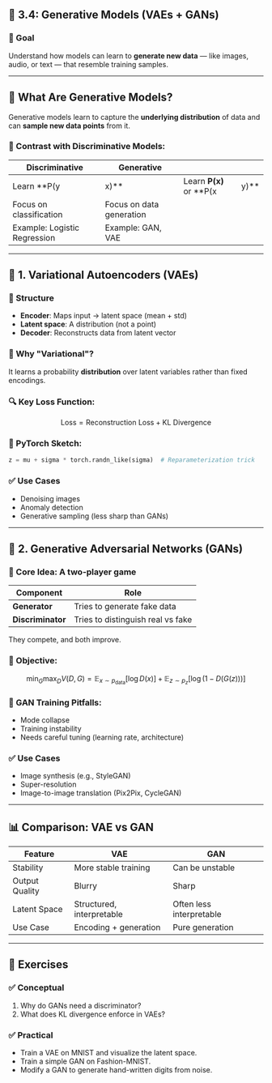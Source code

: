 
## 📘 3.4: **Generative Models** (VAEs + GANs)

### 🎯 Goal

Understand how models can learn to **generate new data** — like images, audio, or text — that resemble training samples.

---

## 🧠 What Are Generative Models?

Generative models learn to capture the **underlying distribution** of data and can **sample new data points** from it.

### 🔄 Contrast with Discriminative Models:

| Discriminative               | Generative               |                           |        |
| ---------------------------- | ------------------------ | ------------------------- | ------ |
| Learn \*\*P(y                | x)\*\*                   | Learn **P(x)** or \*\*P(x | y)\*\* |
| Focus on classification      | Focus on data generation |                           |        |
| Example: Logistic Regression | Example: GAN, VAE        |                           |        |

---

## 🔮 1. **Variational Autoencoders (VAEs)**

### 🔹 Structure

* **Encoder**: Maps input → latent space (mean + std)
* **Latent space**: A distribution (not a point)
* **Decoder**: Reconstructs data from latent vector

### 🧠 Why "Variational"?

It learns a probability **distribution** over latent variables rather than fixed encodings.

### 🔍 Key Loss Function:

$$
\text{Loss} = \text{Reconstruction Loss} + \text{KL Divergence}
$$

### 🔧 PyTorch Sketch:

```python
z = mu + sigma * torch.randn_like(sigma)  # Reparameterization trick
```

### ✅ Use Cases

* Denoising images
* Anomaly detection
* Generative sampling (less sharp than GANs)

---

## 🧨 2. **Generative Adversarial Networks (GANs)**

### 🔹 Core Idea: A two-player game

| Component         | Role                              |
| ----------------- | --------------------------------- |
| **Generator**     | Tries to generate fake data       |
| **Discriminator** | Tries to distinguish real vs fake |

They compete, and both improve.

### 🎯 Objective:

$$
\min_G \max_D V(D, G) = \mathbb{E}_{x \sim p_{\text{data}}}[\log D(x)] + \mathbb{E}_{z \sim p_z}[\log(1 - D(G(z)))]
$$

### 🔧 GAN Training Pitfalls:

* Mode collapse
* Training instability
* Needs careful tuning (learning rate, architecture)

### ✅ Use Cases

* Image synthesis (e.g., StyleGAN)
* Super-resolution
* Image-to-image translation (Pix2Pix, CycleGAN)

---

## 📊 Comparison: VAE vs GAN

| Feature        | VAE                       | GAN                      |
| -------------- | ------------------------- | ------------------------ |
| Stability      | More stable training      | Can be unstable          |
| Output Quality | Blurry                    | Sharp                    |
| Latent Space   | Structured, interpretable | Often less interpretable |
| Use Case       | Encoding + generation     | Pure generation          |

---

## 🧪 Exercises

### ✅ Conceptual

1. Why do GANs need a discriminator?
2. What does KL divergence enforce in VAEs?

### ✅ Practical

* Train a VAE on MNIST and visualize the latent space.
* Train a simple GAN on Fashion-MNIST.
* Modify a GAN to generate hand-written digits from noise.

